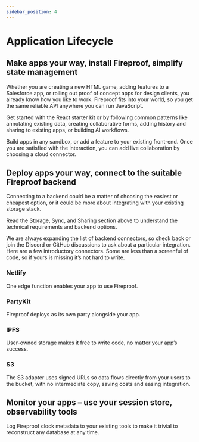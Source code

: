 ```yaml
---
sidebar_position: 4
---
```


# Application Lifecycle

<!-- Figures:
App Development Process: A flowchart showing the process of developing an app with Fireproof, from npm install to state management.
Deployment Process: A diagram showing how to deploy an app and connect to a suitable Fireproof backend.
App Monitoring: A diagram showing how to monitor apps using session store and observability tools. -->

## Make apps your way, install Fireproof, simplify state management

Whether you are creating a new HTML game, adding features to a Salesforce app, or rolling out proof of concept apps for design clients, you already know how you like to work. Fireproof fits into your world, so you get the same reliable API anywhere you can run JavaScript.

Get started with the React starter kit or by following common patterns like annotating existing data, creating collaborative forms, adding history and sharing to existing apps, or building AI workflows.

Build apps in any sandbox, or add a feature to your existing front-end. Once you are satisfied with the interaction, you can add live collaboration by choosing a cloud connector.

## Deploy apps your way, connect to the suitable Fireproof backend

Connecting to a backend could be a matter of choosing the easiest or cheapest option, or it could be more about integrating with your existing storage stack.

Read the Storage, Sync, and Sharing section above to understand the technical requirements and backend options.

We are always expanding the list of backend connectors, so check back or join the Discord or GitHub discussions to ask about a particular integration. Here are a few introductory connectors. Some are less than a screenful of code, so if yours is missing it’s not hard to write.

### Netlify

One edge function enables your app to use Fireproof.

### PartyKit

Fireproof deploys as its own party alongside your app.

### IPFS

User-owned storage makes it free to write code, no matter your app’s success.

### S3

The S3 adapter uses signed URLs so data flows directly from your users to the bucket, with no intermediate copy, saving costs and easing integration.

## Monitor your apps – use your session store, observability tools

Log Fireproof clock metadata to your existing tools to make it trivial to reconstruct any database at any time.
